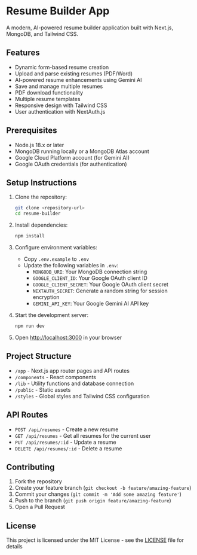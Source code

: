 # Resume Builder App

A modern, AI-powered resume builder application built with Next.js, MongoDB, and Tailwind CSS.

## Features

- Dynamic form-based resume creation
- Upload and parse existing resumes (PDF/Word)
- AI-powered resume enhancements using Gemini AI
- Save and manage multiple resumes
- PDF download functionality
- Multiple resume templates
- Responsive design with Tailwind CSS
- User authentication with NextAuth.js

## Prerequisites

- Node.js 18.x or later
- MongoDB running locally or a MongoDB Atlas account
- Google Cloud Platform account (for Gemini AI)
- Google OAuth credentials (for authentication)

## Setup Instructions

1. Clone the repository:
   ```bash
   git clone <repository-url>
   cd resume-builder
   ```

2. Install dependencies:
   ```bash
   npm install
   ```

3. Configure environment variables:
   - Copy `.env.example` to `.env`
   - Update the following variables in `.env`:
     - `MONGODB_URI`: Your MongoDB connection string
     - `GOOGLE_CLIENT_ID`: Your Google OAuth client ID
     - `GOOGLE_CLIENT_SECRET`: Your Google OAuth client secret
     - `NEXTAUTH_SECRET`: Generate a random string for session encryption
     - `GEMINI_API_KEY`: Your Google Gemini AI API key

4. Start the development server:
   ```bash
   npm run dev
   ```

5. Open [http://localhost:3000](http://localhost:3000) in your browser

## Project Structure

- `/app` - Next.js app router pages and API routes
- `/components` - React components
- `/lib` - Utility functions and database connection
- `/public` - Static assets
- `/styles` - Global styles and Tailwind CSS configuration

## API Routes

- `POST /api/resumes` - Create a new resume
- `GET /api/resumes` - Get all resumes for the current user
- `PUT /api/resumes/:id` - Update a resume
- `DELETE /api/resumes/:id` - Delete a resume

## Contributing

1. Fork the repository
2. Create your feature branch (`git checkout -b feature/amazing-feature`)
3. Commit your changes (`git commit -m 'Add some amazing feature'`)
4. Push to the branch (`git push origin feature/amazing-feature`)
5. Open a Pull Request

## License

This project is licensed under the MIT License - see the [LICENSE](LICENSE) file for details
